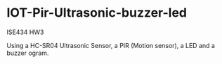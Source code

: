 # IOT-Pir-Ultrasonic-buzzer-led
ISE434 HW3

Using a HC-SR04 Ultrasonic Sensor, a PIR (Motion sensor), a LED and a buzzer  ogram.

